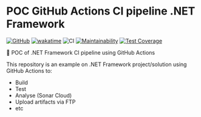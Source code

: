 # POC GitHub Actions CI pipeline .NET Framework

[![GitHub](https://img.shields.io/github/license/GuilhermeStracini/POC-GHActions-CI-NetFramework)](https://github.com/GuilhermeStracini/POC-GHActions-CI-NetFramework)
[![wakatime](https://wakatime.com/badge/github/GuilhermeStracini/POC-GHActions-CI-NetFramework.svg)](https://wakatime.com/badge/github/GuilhermeStracini/POC-GHActions-CI-NetFramework)
![CI](https://github.com/GuilhermeStracini/GitHubActions-CI-NetFramework/workflows/CI/badge.svg?branch=master)
[![Maintainability](https://api.codeclimate.com/v1/badges/83c1d6f45041d9d67d30/maintainability)](https://codeclimate.com/github/GuilhermeStracini/POC-GHActions-CI-NetFramework/maintainability)
[![Test Coverage](https://api.codeclimate.com/v1/badges/83c1d6f45041d9d67d30/test_coverage)](https://codeclimate.com/github/GuilhermeStracini/POC-GHActions-CI-NetFramework/test_coverage)

🔬 POC of .NET Framework CI pipeline using GitHub Actions

This repository is an example on .NET Framework project/solution using GitHub Actions to:

-  Build
-  Test
-  Analyse (Sonar Cloud)
-  Upload artifacts via FTP
-  etc
